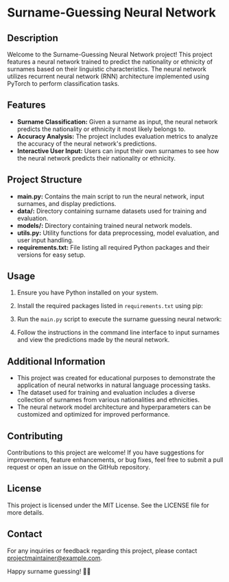 # Surname-Guessing Neural Network

## Description
Welcome to the Surname-Guessing Neural Network project! This project features a neural network trained to predict the nationality or ethnicity of surnames based on their linguistic characteristics. The neural network utilizes recurrent neural network (RNN) architecture implemented using PyTorch to perform classification tasks.

## Features
- **Surname Classification:** Given a surname as input, the neural network predicts the nationality or ethnicity it most likely belongs to.
- **Accuracy Analysis:** The project includes evaluation metrics to analyze the accuracy of the neural network's predictions.
- **Interactive User Input:** Users can input their own surnames to see how the neural network predicts their nationality or ethnicity.

## Project Structure
- **main.py:** Contains the main script to run the neural network, input surnames, and display predictions.
- **data/:** Directory containing surname datasets used for training and evaluation.
- **models/:** Directory containing trained neural network models.
- **utils.py:** Utility functions for data preprocessing, model evaluation, and user input handling.
- **requirements.txt:** File listing all required Python packages and their versions for easy setup.

## Usage
1. Ensure you have Python installed on your system.
2. Install the required packages listed in `requirements.txt` using pip:
3. Run the `main.py` script to execute the surname guessing neural network:

4. Follow the instructions in the command line interface to input surnames and view the predictions made by the neural network.

## Additional Information
- This project was created for educational purposes to demonstrate the application of neural networks in natural language processing tasks.
- The dataset used for training and evaluation includes a diverse collection of surnames from various nationalities and ethnicities.
- The neural network model architecture and hyperparameters can be customized and optimized for improved performance.

## Contributing
Contributions to this project are welcome! If you have suggestions for improvements, feature enhancements, or bug fixes, feel free to submit a pull request or open an issue on the GitHub repository.

## License
This project is licensed under the MIT License. See the LICENSE file for more details.

## Contact
For any inquiries or feedback regarding this project, please contact [projectmaintainer@example.com](mailto:projectmaintainer@example.com).

Happy surname guessing! 🧠🧾
